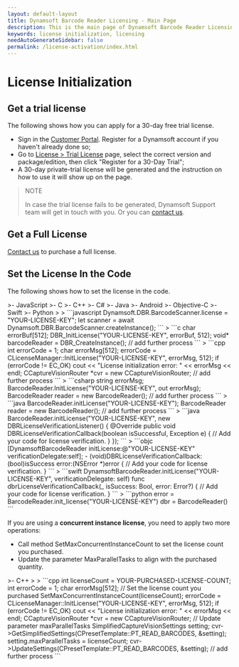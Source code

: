 ```yaml
---
layout: default-layout
title: Dynamsoft Barcode Reader Licensing - Main Page
description: This is the main page of Dynamsoft Barcode Reader Licensing.
keywords: license initialization, licensing
needAutoGenerateSidebar: false
permalink: /license-activation/index.html
---
```


# License Initialization

## Get a trial license

The following shows how you can apply for a 30-day free trial license.

- Sign in the [Customer Portal](https://www.dynamsoft.com/customer/index?utm_source=docs&product=dbr). Register for a Dynamsoft account if you haven't already done so;
- Go to [License > Trial License](https://www.dynamsoft.com/customer/license/trialLicense?utm_source=docs&product=dbr) page, select the correct version and package/edition, then click "Register for a 30-Day Trial";
- A 30-day private-trial license will be generated and the instruction on how to use it will show up on the page.

> NOTE
>
> In case the trial license fails to be generated, Dynamsoft Support team will get in touch with you. Or you can [contact us](https://www.dynamsoft.com/company/contact).

## Get a Full License

<a href="https://www.dynamsoft.com/company/contact" target="_blank">Contact us</a> to purchase a full license.

## Set the License In the Code

The following shows how to set the license in the code.

<div class="sample-code-prefix template2"></div>
   >- JavaScript
   >- C
   >- C++
   >- C#
   >- Java
   >- Android
   >- Objective-C
   >- Swift
   >- Python
   >
> 
```javascript
  Dynamsoft.DBR.BarcodeScanner.license = "YOUR-LICENSE-KEY";
  let scanner = await Dynamsoft.DBR.BarcodeScanner.createInstance();
```
> 
```c
  char errorBuf[512];
  DBR_InitLicense("YOUR-LICENSE-KEY", errorBuf, 512);
  void* barcodeReader = DBR_CreateInstance();
  // add further process
```
>
```cpp
    int errorCode = 1;
    char errorMsg[512];
    errorCode = CLicenseManager::InitLicense("YOUR-LICENSE-KEY", errorMsg, 512);
    if (errorCode != EC_OK)
        cout << "License initialization error: " << errorMsg << endl;
    CCaptureVisionRouter *cvr = new CCaptureVisionRouter;
    // add further process
```
>
```csharp
  string errorMsg;
  BarcodeReader.InitLicense("YOUR-LICENSE-KEY", out errorMsg);
  BarcodeReader reader = new BarcodeReader();
  // add further process
```
>
```java
  BarcodeReader.initLicense("YOUR-LICENSE-KEY");
  BarcodeReader reader = new BarcodeReader();
  // add further process
```
>
```java
BarcodeReader.initLicense("YOUR-LICENSE-KEY", new DBRLicenseVerificationListener() {
  @Override
  public void DBRLicenseVerificationCallback(boolean isSuccessful, Exception e) {
    // Add your code for license verification.
  }
});
```
>
```objc
[DynamsoftBarcodeReader initLicense:@"YOUR-LICENSE-KEY" verificationDelegate:self];
- (void)DBRLicenseVerificationCallback:(bool)isSuccess error:(NSError *)error
{
  // Add your code for license verification.
}
```
>
```swift
DynamsoftBarcodeReader.initLicense("YOUR-LICENSE-KEY", verificationDelegate: self)
func dbrLicenseVerificationCallback(_ isSuccess: Bool, error: Error?)
{
  // Add your code for license verification.
}
```
>
```python
error = BarcodeReader.init_license("YOUR-LICENSE-KEY")
dbr = BarcodeReader()
```

If you are using a **concurrent instance license**, you need to apply two more operations:

* Call method SetMaxConcurrentInstanceCount to set the license count you purchased.
* Update the parameter MaxParallelTasks to align with the purchased quantity.

<div class="sample-code-prefix template2"></div>
   >- C++
   >
>
```cpp
    int licenseCount = YOUR-PURCHASED-LICENSE-COUNT;
    int errorCode = 1;
    char errorMsg[512];
    // Set the license count you purchased
    SetMaxConcurrentInstanceCount(licenseCount);
    errorCode = CLicenseManager::InitLicense("YOUR-LICENSE-KEY", errorMsg, 512);
    if (errorCode != EC_OK)
        cout << "License initialization error: " << errorMsg << endl;
    CCaptureVisionRouter *cvr = new CCaptureVisionRouter;
    // Update parameter maxParallelTasks
    SimplifiedCaptureVisionSettings setting;
    cvr->GetSimplifiedSettings(CPresetTemplate::PT_READ_BARCODES, &setting);
    setting.maxParallelTasks = licenseCount;
    cvr->UpdateSettings(CPresetTemplate::PT_READ_BARCODES, &setting);
    // add further process
```
